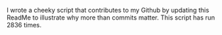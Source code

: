 I wrote a cheeky script that contributes to my Github by updating this ReadMe to illustrate why more than commits matter. This script has run 2836 times.